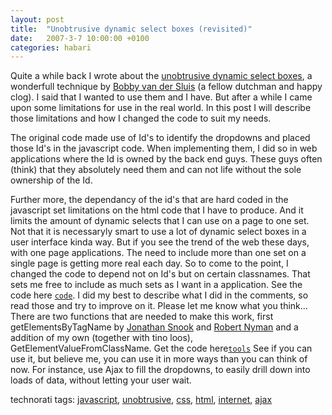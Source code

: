 ```yaml
---
layout: post
title:  "Unobtrusive dynamic select boxes (revisited)"
date:   2007-3-7 10:00:00 +0100
categories: habari
---
```

Quite a while back I wrote about the <a href="http://wnas.nl/bobbyvandersluiscom-unobtrusive-dynamic-select-boxes" title="previous article">unobtrusive dynamic select boxes</a>, a wonderfull technique by <a href="http://www.bobbyvandersluis.com/articles/unobtrusivedynamicselect.php" title="bobby van der sluis">Bobby van der Sluis</a> (a fellow dutchman and happy clog). I said that I wanted to use them and I have. But after a while I came upon some limitations for use in the real world.
In this post I will describe those limitations and how I changed the code to suit my needs.
<!--more-->The original code made use of Id's to identify the dropdowns and placed those Id's in the javascript code. When implementing them, I did so in web applications where the Id is owned by the back end guys. These guys often (think) that they absolutely need them and can not life without the sole ownership of the Id.
Further more, the dependancy of the id's that are hard coded in the javascript set limitations on the html code that I have to produce. And it limits the amount of dynamic selects that I can use on a page to one set. Not that it is necessaryly smart to use a lot of dynamic select boxes in a user interface kinda way.
But if you see the trend of the web these days, with one page applications. The need to include more than one set on a single page is getting more real each day.
So to come to the point, I changed the code to depend not on Id's but on certain classnames. That sets me free to include as much sets as I want in a application.
See the code here
<a href='http://www.wnas.nl/files/unobtrusive-drop/uds.js' title='Unobtrusive dynamic select boxes (code)'><code>code</code></a>. I did my best to describe what I did in the comments, so read those and try to improve on it. Please let me know what you think...
There are two functions that are needed to make this work, first getElementsByTagName by <a href="http://www.snook.ca/" title="jonathan snook">Jonathan Snook</a> and <a href="http://www.robertnyman.com/" title="robert nyman">Robert Nyman</a>   and a addition of my own (together with tino loos), GetElementValueFromClassName.
Get the code here<a href='http://www.wnas.nl/files/unobtrusive-drop3/tools.js' title='tools'><code>tools</code></a>
See if you can use it, but believe me, you can use it in more ways than you can think of now.
For instance, use Ajax to fill the dropdowns, to easily drill down into loads of data, without letting your user wait.

<!-- technorati tags begin -->
<p class="tags">technorati tags:
<a href="http://technorati.com/tag/javascript" rel="tag">javascript</a>, <a href="http://technorati.com/tag/unobtrusive" rel="tag">unobtrusive</a>, <a href="http://technorati.com/tag/css" rel="tag">css</a>, <a href="http://technorati.com/tag/html" rel="tag">html</a>, <a href="http://technorati.com/tag/internet" rel="tag">internet</a>, <a href="http://technorati.com/tag/ajax" rel="tag">ajax</a></p>
<!-- technorati tags end -->